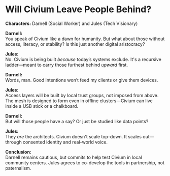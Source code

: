 # Will Civium Leave People Behind?

**Characters:** Darnell (Social Worker) and Jules (Tech Visionary)

**Darnell:**  
You speak of Civium like a dawn for humanity. But what about those without access, literacy, or stability? Is this just another digital aristocracy?

**Jules:**  
No. Civium is being built *because* today’s systems exclude. It's a recursive ladder—meant to carry those furthest behind *upward* first.

**Darnell:**  
Words, man. Good intentions won’t feed my clients or give them devices.

**Jules:**  
Access layers will be built by local trust groups, not imposed from above. The mesh is designed to form even in offline clusters—Civium can live inside a USB stick or a chalkboard.

**Darnell:**  
But will those people have a say? Or just be studied like data points?

**Jules:**  
They *are* the architects. Civium doesn't scale top-down. It scales out—through consented identity and real-world voice.

**Conclusion:**  
Darnell remains cautious, but commits to help test Civium in local community centers. Jules agrees to co-develop the tools in partnership, not paternalism.
